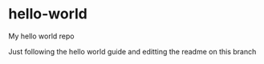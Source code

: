 # hello-world
My hello world repo

Just following the hello world guide and editting the readme on this branch
